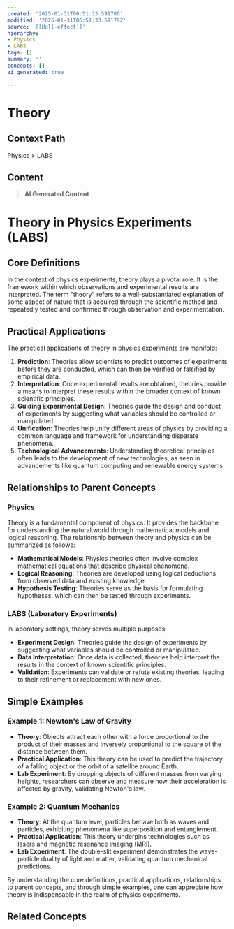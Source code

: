```yaml
---
created: '2025-01-31T06:51:33.591786'
modified: '2025-01-31T06:51:33.591792'
source: '[[Hall-effect]]'
hierarchy:
- Physics
- LABS
tags: []
summary: ''
concepts: []
ai_generated: true

---
```


# Theory

## Context Path
Physics > LABS

## Content
> **AI Generated Content**
 # Theory in Physics Experiments (LABS)

## Core Definitions

In the context of physics experiments, theory plays a pivotal role. It is the framework within which observations and experimental results are interpreted. The term "theory" refers to a well-substantiated explanation of some aspect of nature that is acquired through the scientific method and repeatedly tested and confirmed through observation and experimentation.

## Practical Applications

The practical applications of theory in physics experiments are manifold:

1. **Prediction**: Theories allow scientists to predict outcomes of experiments before they are conducted, which can then be verified or falsified by empirical data.
2. **Interpretation**: Once experimental results are obtained, theories provide a means to interpret these results within the broader context of known scientific principles.
3. **Guiding Experimental Design**: Theories guide the design and conduct of experiments by suggesting what variables should be controlled or manipulated.
4. **Unification**: Theories help unify different areas of physics by providing a common language and framework for understanding disparate phenomena.
5. **Technological Advancements**: Understanding theoretical principles often leads to the development of new technologies, as seen in advancements like quantum computing and renewable energy systems.

## Relationships to Parent Concepts

### Physics
Theory is a fundamental component of physics. It provides the backbone for understanding the natural world through mathematical models and logical reasoning. The relationship between theory and physics can be summarized as follows:
- **Mathematical Models**: Physics theories often involve complex mathematical equations that describe physical phenomena.
- **Logical Reasoning**: Theories are developed using logical deductions from observed data and existing knowledge.
- **Hypothesis Testing**: Theories serve as the basis for formulating hypotheses, which can then be tested through experiments.

### LABS (Laboratory Experiments)
In laboratory settings, theory serves multiple purposes:
- **Experiment Design**: Theories guide the design of experiments by suggesting what variables should be controlled or manipulated.
- **Data Interpretation**: Once data is collected, theories help interpret the results in the context of known scientific principles.
- **Validation**: Experiments can validate or refute existing theories, leading to their refinement or replacement with new ones.

## Simple Examples

### Example 1: Newton's Law of Gravity
- **Theory**: Objects attract each other with a force proportional to the product of their masses and inversely proportional to the square of the distance between them.
- **Practical Application**: This theory can be used to predict the trajectory of a falling object or the orbit of a satellite around Earth.
- **Lab Experiment**: By dropping objects of different masses from varying heights, researchers can observe and measure how their acceleration is affected by gravity, validating Newton's law.

### Example 2: Quantum Mechanics
- **Theory**: At the quantum level, particles behave both as waves and particles, exhibiting phenomena like superposition and entanglement.
- **Practical Application**: This theory underpins technologies such as lasers and magnetic resonance imaging (MRI).
- **Lab Experiment**: The double-slit experiment demonstrates the wave-particle duality of light and matter, validating quantum mechanical predictions.

By understanding the core definitions, practical applications, relationships to parent concepts, and through simple examples, one can appreciate how theory is indispensable in the realm of physics experiments.

## Related Concepts
